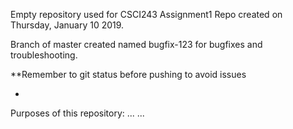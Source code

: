Empty repository used for CSCI243 Assignment1
Repo created on Thursday, January 10 2019.

Branch of master created named bugfix-123 for bugfixes and troubleshooting.

**Remember to git status before pushing to avoid issues

* 
Purposes of this repository: ... ...
